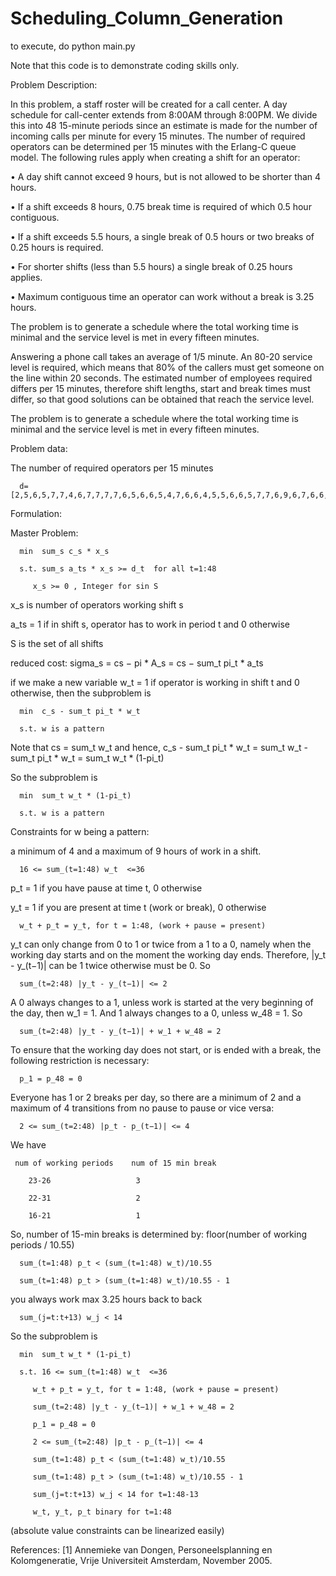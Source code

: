 # Scheduling_Column_Generation

to execute, do python main.py

Note that this code is to demonstrate coding skills only.

Problem Description:

In this problem, a staff roster will be created for a call center. A day schedule for call-center extends from 8:00AM through 8:00PM. We divide this into 48 15-minute periods since an estimate is made for the number of incoming calls per minute for every 15 minutes. The number of required operators can be determined per 15 minutes with the Erlang-C queue model. The following rules apply when creating a shift for an operator:

• A day shift cannot exceed 9 hours, but is not allowed to be shorter than 4 hours.

• If a shift exceeds 8 hours, 0.75 break time is required of which 0.5 hour contiguous. 

• If a shift exceeds 5.5 hours, a single break of 0.5 hours or two breaks of 0.25 hours is required. 

• For shorter shifts (less than 5.5 hours) a single break of 0.25 hours applies.

• Maximum contiguous time an operator can work without a break is 3.25 hours.

The problem is to generate a schedule where the total working time is minimal and the service level is met in every fifteen minutes.

Answering a phone call takes an average of 1/5 minute. An 80-20 service level is required, which means that 80% of the callers must get someone on the line within 20 seconds.  The estimated number of employees required differs per 15 minutes, therefore shift lengths, start and break times must differ, so that good solutions can be obtained that reach the service level.

The problem is to generate a schedule where the total working time is minimal and the service level is met in every fifteen minutes.

Problem data: 

The number of required operators per 15 minutes

      d=[2,5,6,5,7,7,4,6,7,7,7,7,6,5,6,6,5,4,7,6,6,4,5,5,6,6,5,7,7,6,9,6,7,6,6,7,7,4,5,5,4,5,3,4,5,3,5,4]

Formulation:

Master Problem:

      min  sum_s c_s * x_s

      s.t. sum_s a_ts * x_s >= d_t  for all t=1:48

         x_s >= 0 , Integer for sin S
     
x_s is number of operators working shift s 

a_ts = 1 if in shift s, operator has to work in period t and 0 otherwise

S is the set of all shifts

reduced cost: sigma_s = cs − pi * A_s =  cs − sum_t pi_t * a_ts

if we make a new variable w_t = 1 if operator is working in shift t and 0 otherwise, then the subproblem is 

      min  c_s - sum_t pi_t * w_t

      s.t. w is a pattern

Note that cs = sum_t w_t and hence, c_s - sum_t pi_t * w_t = sum_t w_t - sum_t pi_t * w_t = sum_t w_t * (1-pi_t)

So the subproblem is 

      min  sum_t w_t * (1-pi_t)

      s.t. w is a pattern

Constraints for w being a pattern:

a minimum of 4 and a maximum of 9 hours of work in a shift.

      16 <= sum_(t=1:48) w_t  <=36 

p_t = 1 if you have pause at time t, 0 otherwise

y_t = 1 if you are present at time t (work or break), 0 otherwise

      w_t + p_t = y_t, for t = 1:48, (work + pause = present)

y_t can only change from 0 to 1 or twice from a 1 to a 0, namely when the working day starts and on the moment the working day ends. Therefore, |y_t - y_(t−1)| can be 1 twice otherwise must be 0. So 

      sum_(t=2:48) |y_t - y_(t−1)| <= 2

A 0 always changes to a 1, unless work is started at the very beginning of the day, then w_1 = 1. And 1 always changes to a 0, unless w_48 = 1. So 

      sum_(t=2:48) |y_t - y_(t−1)| + w_1 + w_48 = 2

To ensure that the working day does not start, or is ended with a break, the following restriction is necessary:

      p_1 = p_48 = 0

Everyone has 1 or 2 breaks per day, so there are a minimum of 2 and a maximum of 4 transitions from no pause to pause or vice versa:

      2 <= sum_(t=2:48) |p_t - p_(t−1)| <= 4
 
We have

     num of working periods    num of 15 min break 

        23-26                   3   
        
        22-31                   2
        
        16-21                   1

So, number of 15-min breaks is determined by: floor(number of working periods / 10.55)

      sum_(t=1:48) p_t < (sum_(t=1:48) w_t)/10.55

      sum_(t=1:48) p_t > (sum_(t=1:48) w_t)/10.55 - 1

you always work max 3.25 hours back to back

      sum_(j=t:t+13) w_j < 14

So the subproblem is

      min  sum_t w_t * (1-pi_t)

      s.t. 16 <= sum_(t=1:48) w_t  <=36 

         w_t + p_t = y_t, for t = 1:48, (work + pause = present)

         sum_(t=2:48) |y_t - y_(t−1)| + w_1 + w_48 = 2

         p_1 = p_48 = 0

         2 <= sum_(t=2:48) |p_t - p_(t−1)| <= 4

         sum_(t=1:48) p_t < (sum_(t=1:48) w_t)/10.55

         sum_(t=1:48) p_t > (sum_(t=1:48) w_t)/10.55 - 1

         sum_(j=t:t+13) w_j < 14 for t=1:48-13

         w_t, y_t, p_t binary for t=1:48
     
(absolute value constraints can be linearized easily)    

References:
[1] Annemieke van Dongen, Personeelsplanning en Kolomgeneratie, Vrije Universiteit Amsterdam, November 2005.
